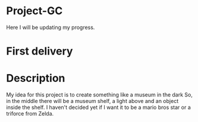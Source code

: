# Project-GC
Here I will be updating my progress.

# First delivery
# Description
My idea for this project is to create something like a museum in the dark
So, in the middle there will be a museum shelf, a light above and an object
inside the shelf. I haven't decided yet if I want it to be a mario bros star
or a triforce from Zelda.

